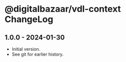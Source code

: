 # @digitalbazaar/vdl-context ChangeLog

## 1.0.0 - 2024-01-30

- Initial version.
- See git for earlier history.
